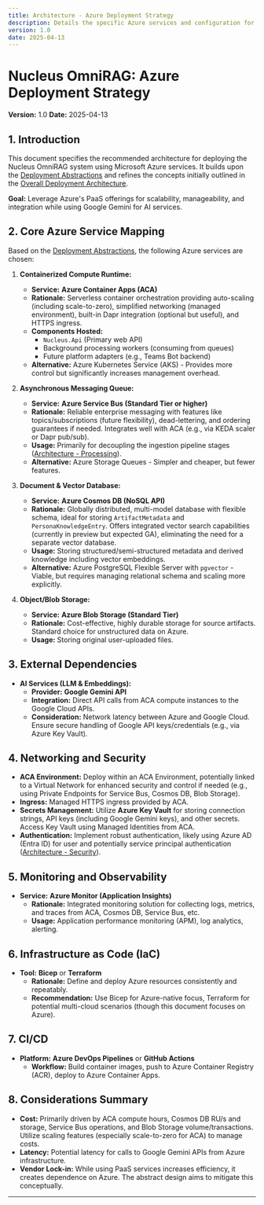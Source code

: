 ```yaml
---
title: Architecture - Azure Deployment Strategy
description: Details the specific Azure services and configuration for deploying the Nucleus OmniRAG system.
version: 1.0
date: 2025-04-13
---
```


# Nucleus OmniRAG: Azure Deployment Strategy

**Version:** 1.0
**Date:** 2025-04-13

## 1. Introduction

This document specifies the recommended architecture for deploying the Nucleus OmniRAG system using Microsoft Azure services. It builds upon the [Deployment Abstractions](./ARCHITECTURE_DEPLOYMENT_ABSTRACTIONS.md) and refines the concepts initially outlined in the [Overall Deployment Architecture](../07_ARCHITECTURE_DEPLOYMENT.md).

**Goal:** Leverage Azure's PaaS offerings for scalability, manageability, and integration while using Google Gemini for AI services.

## 2. Core Azure Service Mapping

Based on the [Deployment Abstractions](./ARCHITECTURE_DEPLOYMENT_ABSTRACTIONS.md), the following Azure services are chosen:

1.  **Containerized Compute Runtime:**
    *   **Service:** **Azure Container Apps (ACA)**
    *   **Rationale:** Serverless container orchestration providing auto-scaling (including scale-to-zero), simplified networking (managed environment), built-in Dapr integration (optional but useful), and HTTPS ingress.
    *   **Components Hosted:**
        *   `Nucleus.Api` (Primary web API)
        *   Background processing workers (consuming from queues)
        *   Future platform adapters (e.g., Teams Bot backend)
    *   **Alternative:** Azure Kubernetes Service (AKS) - Provides more control but significantly increases management overhead.

2.  **Asynchronous Messaging Queue:**
    *   **Service:** **Azure Service Bus (Standard Tier or higher)**
    *   **Rationale:** Reliable enterprise messaging with features like topics/subscriptions (future flexibility), dead-lettering, and ordering guarantees if needed. Integrates well with ACA (e.g., via KEDA scaler or Dapr pub/sub).
    *   **Usage:** Primarily for decoupling the ingestion pipeline stages ([Architecture - Processing](../01_ARCHITECTURE_PROCESSING.md)).
    *   **Alternative:** Azure Storage Queues - Simpler and cheaper, but fewer features.

3.  **Document & Vector Database:**
    *   **Service:** **Azure Cosmos DB (NoSQL API)**
    *   **Rationale:** Globally distributed, multi-model database with flexible schema, ideal for storing `ArtifactMetadata` and `PersonaKnowledgeEntry`. Offers integrated vector search capabilities (currently in preview but expected GA), eliminating the need for a separate vector database.
    *   **Usage:** Storing structured/semi-structured metadata and derived knowledge including vector embeddings.
    *   **Alternative:** Azure PostgreSQL Flexible Server with `pgvector` - Viable, but requires managing relational schema and scaling more explicitly.

4.  **Object/Blob Storage:**
    *   **Service:** **Azure Blob Storage (Standard Tier)**
    *   **Rationale:** Cost-effective, highly durable storage for source artifacts. Standard choice for unstructured data on Azure.
    *   **Usage:** Storing original user-uploaded files.

## 3. External Dependencies

*   **AI Services (LLM & Embeddings):**
    *   **Provider:** **Google Gemini API**
    *   **Integration:** Direct API calls from ACA compute instances to the Google Cloud APIs.
    *   **Consideration:** Network latency between Azure and Google Cloud. Ensure secure handling of Google API keys/credentials (e.g., via Azure Key Vault).

## 4. Networking and Security

*   **ACA Environment:** Deploy within an ACA Environment, potentially linked to a Virtual Network for enhanced security and control if needed (e.g., using Private Endpoints for Service Bus, Cosmos DB, Blob Storage).
*   **Ingress:** Managed HTTPS ingress provided by ACA.
*   **Secrets Management:** Utilize **Azure Key Vault** for storing connection strings, API keys (including Google Gemini keys), and other secrets. Access Key Vault using Managed Identities from ACA.
*   **Authentication:** Implement robust authentication, likely using Azure AD (Entra ID) for user and potentially service principal authentication ([Architecture - Security](../06_ARCHITECTURE_SECURITY.md)).

## 5. Monitoring and Observability

*   **Service:** **Azure Monitor (Application Insights)**
    *   **Rationale:** Integrated monitoring solution for collecting logs, metrics, and traces from ACA, Cosmos DB, Service Bus, etc.
    *   **Usage:** Application performance monitoring (APM), log analytics, alerting.

## 6. Infrastructure as Code (IaC)

*   **Tool:** **Bicep** or **Terraform**
    *   **Rationale:** Define and deploy Azure resources consistently and repeatably.
    *   **Recommendation:** Use Bicep for Azure-native focus, Terraform for potential multi-cloud scenarios (though this document focuses on Azure).

## 7. CI/CD

*   **Platform:** **Azure DevOps Pipelines** or **GitHub Actions**
    *   **Workflow:** Build container images, push to Azure Container Registry (ACR), deploy to Azure Container Apps.

## 8. Considerations Summary

*   **Cost:** Primarily driven by ACA compute hours, Cosmos DB RU/s and storage, Service Bus operations, and Blob Storage volume/transactions. Utilize scaling features (especially scale-to-zero for ACA) to manage costs.
*   **Latency:** Potential latency for calls to Google Gemini APIs from Azure infrastructure.
*   **Vendor Lock-in:** While using PaaS services increases efficiency, it creates dependence on Azure. The abstract design aims to mitigate this conceptually.

---
